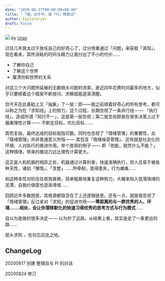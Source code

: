 ```yaml
---
date: "2020-08-17T00:00:00+08:00"
title: "「情」动于中，故「行」稳致远"
author: Exploreryer
draft: False
---
```


![](https://raw.githubusercontent.com/onlinepic/Image-hosting-service/master/img/Explorer%20sea%20pond%20explore%20adventure%20tour%20journey%20backpacker%20vacation%20h.jpg)
by [Uran](https://dribbble.com/urancd)

过往几年我太过于放任自己的好奇心了，过分倚重通过「问题」来获取「真知」，现在看来，其所消耗的时间与精力让我付出了不小的代价……

- 了解你自己
- 了解这个世界
- 厘清你和世界的关系

对这三个大问题所延展的无数相关问题的求索，是近四年花费时间最多的地方，似乎只要顺着这个框架不断提问、求解就能逐渐清醒。

但今天在此基础上又「抽象」了一层：即——我之前顺着好奇心的所有思考，都可以称之为在「求知线」上的努力，这个过程，长期忽视了一条并行线 — — 「执行线」，造成所谓「知行不一」，这是第一层忽视；第二层忽视即我在很多决策上过于偏重理性计算 — — 不断定目标，优化目标…….

周而复始，最终达成的目标屈指可数。同时也忽视了「情绪管理」的重要性，此「情绪管理」并非普通意义所指 — — 其包含「情绪噪音管理」、还有就是社会化的环境、人对执行的推进作用。举个直观的例子 — — 即「他能，我凭什么不能？」这种情绪，带来的推动力远比理性计算更大。

这正是人和机器的相异之处，机器通过计算利害，快速准确执行，但人总易于被各种天性，诸如「懒惰」、「贪婪」……所牵制，患得患失，行为瘫痪……

和这种本性对抗往往收效甚微，简单粗暴地重复这种努力，大概率陷入低落情绪的泥潭，自我价值感也逐渐滑坡……

回顾近年多数困惑，其根源都隐含在了上述逻辑链里。还有一点，就是我忽视了「情绪管理」反过来对「求知」的促进作用——**零距离的与一群优秀的人、环境…….相处，会让你潜移默化的快速习得优秀的思考方式与行为模式**……

自以为是做的很多决定 — — 以为抄了近路，从结果上看，其实是走了一条更远的路……

低头求知 ，也勿忘应达之地。

## ChangeLog

20200817 创建 整理自与 Pi 的对话

20200824 修订
